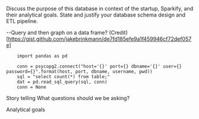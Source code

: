 Discuss the purpose of this database in context of the startup, Sparkify, and their analytical goals.
State and justify your database schema design and ETL pipeline.

--Query and then graph on a data frame?
(Credit)[https://gist.github.com/jakebrinkmann/de7fd185efe9a1f459946cf72def057e]
```
    import pandas as pd

    conn = psycopg2.connect("host='{}' port={} dbname='{}' user={} password={}".format(host, port, dbname, username, pwd))
    sql = "select count(*) from table;"
    dat = pd.read_sql_query(sql, conn)
    conn = None
```

Story telling
What questions should we be asking?


Analytical goals
